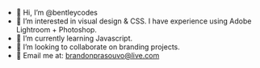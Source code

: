 - :white_heart: Hi, I’m @bentleycodes
- :white_heart: I’m interested in visual design & CSS. I have experience using Adobe Lightroom + Photoshop.
- :white_heart: I’m currently learning Javascript.
- :white_heart: I’m looking to collaborate on branding projects.
- :white_heart: Email me at: brandonprasouvo@live.com 

<!---
bentleycodes/bentleycodes is a ✨ special ✨ repository because its `README.md` (this file) appears on your GitHub profile.
You can click the Preview link to take a look at your changes.
--->
